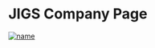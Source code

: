 # JIGS Company Page

[![name](https://user-images.githubusercontent.com/37034734/234433922-338c9573-00bf-4411-9a13-f5f85a3d9cd6.png)](https://github.com/Z3Sleeper/CS-230-Group-7/wiki/JIGS-Wiki)
